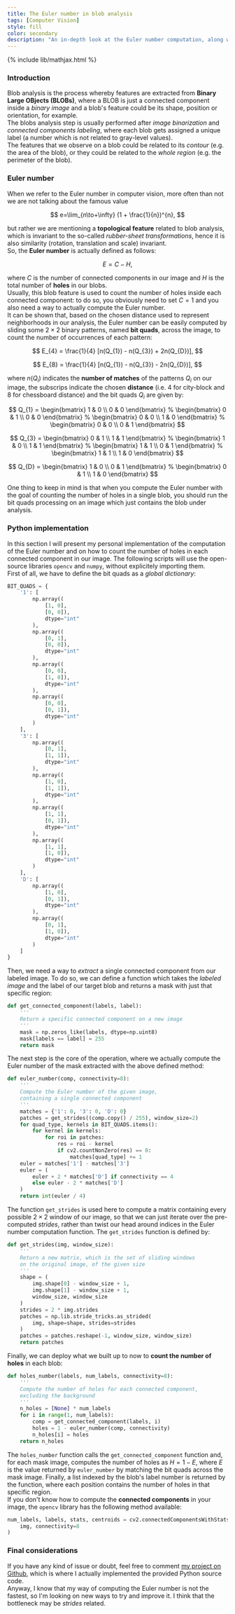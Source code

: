 ```yaml
---
title: The Euler number in blob analysis
tags: [Computer Vision]
style: fill
color: secondary
description: "An in-depth look at the Euler number computation, along with a simple Python implementation, used to count the number of holes in a connected component."
---
```


{% include lib/mathjax.html %}

### Introduction

Blob analysis is the process whereby features are extracted from **Binary Large OBjects (BLOBs)**, where a BLOB is just a connected component inside a _binary image_ and a blob's feature could be its shape, position or orientation, for example.<br>
The blobs analysis step is usually performed after _image binarization_ and _connected components labeling_, where each blob gets assigned a unique label (a number which is not related to gray-level values).<br>
The features that we observe on a blob could be related to its _contour_ (e.g. the area of the blob), or they could be related to the _whole region_ (e.g. the perimeter of the blob).

### Euler number

When we refer to the Euler number in computer vision, more often than not we are not talking about the famous value

$$
e=\lim_{n\to+\infty} (1 + \frac{1}{n})^{n},
$$

but rather we are mentioning a **topological feature** related to blob analysis, which is invariant to the so-called _rubber-sheet transformations_, hence it is also similarity (rotation, translation and scale) invariant.<br>
So, the **Euler number** is actually defined as follows:

$$
E = C - H,
$$

where $C$ is the number of connected components in our image and $H$ is the total number of **holes** in our blobs.<br>
Usually, this blob feature is used to count the number of holes inside each connected component: to do so, you obviously need to set $C = 1$ and you also need a way to actually compute the Euler number.<br>
It can be shown that, based on the chosen distance used to represent neighborhoods in our analysis, the Euler number can be easily computed by sliding some $2\times2$ binary patterns, named **bit quads**, across the image, to count the number of occurrences of each pattern:

$$
E_{4} = \frac{1}{4} [n(Q_{1}) - n(Q_{3}) + 2n(Q_{D})],
$$

$$
E_{8} = \frac{1}{4} [n(Q_{1}) - n(Q_{3}) - 2n(Q_{D})],
$$

where $n(Q_{i})$ indicates the **number of matches** of the patterns $Q_{i}$ on our image, the subscrips indicate the chosen **distance** (i.e. 4 for city-block and 8 for chessboard distance) and the bit quads $Q_{i}$ are given by:

$$
Q_{1} =
\begin{bmatrix}
1 & 0 \\
0 & 0
\end{bmatrix}
%
\begin{bmatrix}
0 & 1 \\
0 & 0
\end{bmatrix}
%
\begin{bmatrix}
0 & 0 \\
1 & 0
\end{bmatrix}
%
\begin{bmatrix}
0 & 0 \\
0 & 1
\end{bmatrix}
$$

$$
Q_{3} =
\begin{bmatrix}
0 & 1 \\
1 & 1
\end{bmatrix}
%
\begin{bmatrix}
1 & 0 \\
1 & 1
\end{bmatrix}
%
\begin{bmatrix}
1 & 1 \\
0 & 1
\end{bmatrix}
%
\begin{bmatrix}
1 & 1 \\
1 & 0
\end{bmatrix}
$$

$$
Q_{D} =
\begin{bmatrix}
1 & 0 \\
0 & 1
\end{bmatrix}
%
\begin{bmatrix}
0 & 1 \\
1 & 0
\end{bmatrix}
$$

One thing to keep in mind is that when you compute the Euler number with the goal of counting the number of holes in a single blob, you should run the bit quads processing on an image which just contains the blob under analysis.

### Python implementation

In this section I will present my personal implementation of the computation of the Euler number and on how to count the number of holes in each connected component in our image. The following scripts will use the open-source libraries `opencv` and `numpy`, without explicitely importing them.<br>
First of all, we have to define the bit quads as a _global dictionary_:

```python
BIT_QUADS = {
    '1': [
        np.array((
            [1, 0],
            [0, 0]),
            dtype="int"
        ),
        np.array((
            [0, 1],
            [0, 0]),
            dtype="int"
        ),
        np.array((
            [0, 0],
            [1, 0]),
            dtype="int"
        ),
        np.array((
            [0, 0],
            [0, 1]),
            dtype="int"
        )
    ],
    '3': [
        np.array((
            [0, 1],
            [1, 1]),
            dtype="int"
        ),
        np.array((
            [1, 0],
            [1, 1]),
            dtype="int"
        ),
        np.array((
            [1, 1],
            [0, 1]),
            dtype="int"
        ),
        np.array((
            [1, 1],
            [1, 0]),
            dtype="int"
        )
    ],
    'D': [
        np.array((
            [1, 0],
            [0, 1]),
            dtype="int"
        ),
        np.array((
            [0, 1],
            [1, 0]),
            dtype="int"
        )
    ]
}
```

Then, we need a way to _extract_ a single connected component from our labeled image. To do so, we can define a function which takes the _labeled image_ and the label of our target blob and returns a mask with just that specific region:

```python
def get_connected_component(labels, label):
    '''
    Return a specific connected component on a new image
    '''
    mask = np.zeros_like(labels, dtype=np.uint8)
    mask[labels == label] = 255
    return mask
```

The next step is the core of the operation, where we actually compute the Euler number of the mask extracted with the above defined method:

```python
def euler_number(comp, connectivity=8):
    '''
    Compute the Euler number of the given image,
    containing a single connected component
    '''
    matches = {'1': 0, '3': 0, 'D': 0}
    patches = get_strides((comp.copy() / 255), window_size=2)
    for quad_type, kernels in BIT_QUADS.items():
        for kernel in kernels:
            for roi in patches:
                res = roi - kernel
                if cv2.countNonZero(res) == 0:
                    matches[quad_type] += 1
    euler = matches['1'] - matches['3']
    euler = (
        euler + 2 * matches['D'] if connectivity == 4
        else euler - 2 * matches['D']
    )
    return int(euler / 4)
```

The function `get_strides` is used here to compute a matrix containing every possible $2\times2$ window of our image, so that we can just iterate over the pre-computed _strides_, rather than twist our head around indices in the Euler number computation function. The `get_strides` function is defined by:

```python
def get_strides(img, window_size):
    '''
    Return a new matrix, which is the set of sliding windows
    on the original image, of the given size
    '''
    shape = (
        img.shape[0] - window_size + 1,
        img.shape[1] - window_size + 1,
        window_size, window_size
    )
    strides = 2 * img.strides
    patches = np.lib.stride_tricks.as_strided(
        img, shape=shape, strides=strides
    )
    patches = patches.reshape(-1, window_size, window_size)
    return patches
```

Finally, we can deploy what we built up to now to **count the number of holes** in each blob:

```python
def holes_number(labels, num_labels, connectivity=8):
    '''
    Compute the number of holes for each connected component,
    excluding the background
    '''
    n_holes = [None] * num_labels
    for i in range(1, num_labels):
        comp = get_connected_component(labels, i)
        holes = 1 - euler_number(comp, connectivity)
        n_holes[i] = holes
    return n_holes
```

The `holes_number` function calls the `get_connected_component` function and, for each mask image, computes the number of holes as $H = 1 - E$, where $E$ is the value returned by `euler_number` by matching the bit quads across the mask image. Finally, a list indexed by the blob's label number is returned by the function, where each position contains the number of holes in that specific region.<br>
If you don't know how to compute the **connected components** in your image, the `opencv` library has the following method available:

```python
num_labels, labels, stats, centroids = cv2.connectedComponentsWithStats(
    img, connectivity=8
)
```

### Final considerations

If you have any kind of issue or doubt, feel free to comment [my project on Github](https://github.com/Wadaboa/cv-con-rod-inspection), which is where I actually implemented the provided Python source code.<br>
Anyway, I know that my way of computing the Euler number is not the fastest, so I'm looking on new ways to try and improve it. I think that the bottleneck may be _strides_ related.
